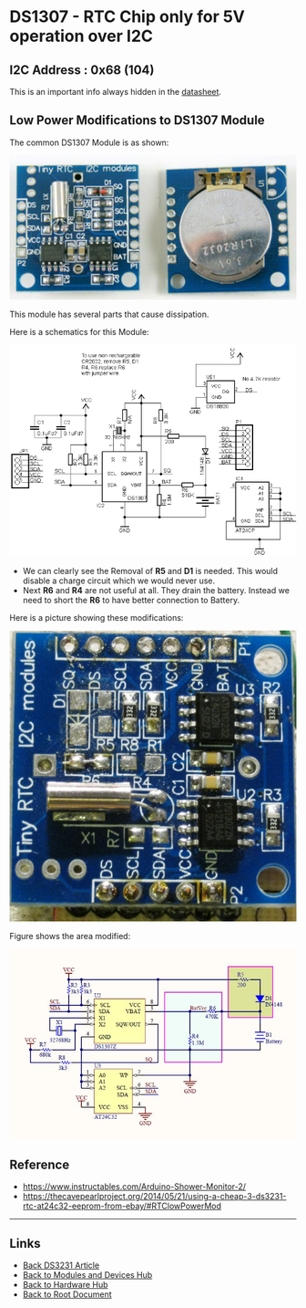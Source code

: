 # DS1307 - RTC Chip only for 5V operation over I2C

## I2C Address : 0x68 (104)

This is an important info always hidden in the [datasheet](https://www.analog.com/media/en/technical-documentation/data-sheets/DS1307.pdf).

## Low Power Modifications to DS1307 Module

The common DS1307 Module is as shown:

![DS1307 Module](./DS1307/2021-10-23-08-25-59.png)

This module has several parts that cause dissipation.

Here is a schematics for this Module:

![DS1307 Module schematics](./DS1307/2021-10-23-08-27-12.png)

- We can clearly see the Removal of **R5** and **D1** is needed. This would disable a charge circuit which we would never use.
- Next **R6** and **R4** are not useful at all. They drain the battery. Instead we need to short the **R6** to have better connection to Battery.

Here is a picture showing these modifications:

![Image showing the detained modifications to the DS1307 module](./DS1307/2021-10-23-08-32-21.png)

Figure shows the area modified:

![Area modified highlighted](./DS1307/DBPqQN.png)

## Reference

- <https://www.instructables.com/Arduino-Shower-Monitor-2/>
- <https://thecavepearlproject.org/2014/05/21/using-a-cheap-3-ds3231-rtc-at24c32-eeprom-from-ebay/#RTClowPowerMod>

----
<!-- Footer Begins Here -->
## Links

- [Back DS3231 Article](./DS3231.md)
- [Back to Modules and Devices Hub](./README.md)
- [Back to Hardware Hub](../README.md)
- [Back to Root Document](../../README.md)
